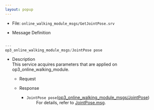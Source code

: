 ```yaml
---
layout: popup
---
```


- File: `online_walking_module_msgs/GetJointPose.srv`

- Message Definition  

 ```c 
 
 ---
 op3_online_walking_module_msgs/JointPose pose
 ```

- Description  
This service acquires parameters that are applied on op3_online_walking_module.  

  - Request  

  - Response  
    * `JointPose pose`([op3_online_walking_module_msgs/JointPose])    
&emsp;&emsp; For details, refer to [JointPose.msg].  


[op3_online_walking_module_msgs/JointPose]: /docs/en/platform/op3_JointPose_msg/#op3-jointpose-msg
[JointPose.msg]: /docs/en/platform/op3_JointPose_msg/#op3-jointpose-msg
